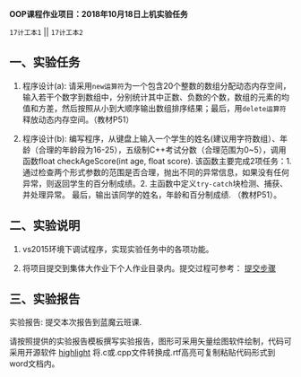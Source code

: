 **OOP课程作业项目：2018年10月18日上机实验任务**

`17计工本1`  || `17计工本2`

## 一、实验任务

1. 程序设计(a): 请采用`new运算符`为一个包含20个整数的数组分配动态内存空间，输入若干个数字到数组中，分别统计其中正数、负数的个数，数组的元素的均值和方差，然后按照从小到大顺序输出数组排序结果；最后，用`delete运算符`释放动态内存空间。（教材P51）

2. 程序设计(b): 编写程序，从键盘上输入一个学生的姓名(建议用字符数组）、年龄（合理的年龄段为16-25），五级制C++考试分数（合理范围为0~5），调用函数float checkAgeScore(int age, float score). 该函数主要完成2项任务：1.通过检查两个形式参数的范围是否合理，抛出不同的异常信息，如果没有任何异常，则返回学生的百分制成绩。2. 主函数中定义`try-catch`块检测、捕获、并处理异常。 最后，输出该同学的姓名，年龄和百分制成绩.
（教材P51）。


## 二、实验说明

1. vs2015环境下调试程序，实现实验任务中的各项功能。

2. 将项目提交到集体大作业下个人作业目录内。提交过程可参考：
   [提交步骤](https://github.com/tsingke/Homework_Turing/blob/master/README.md)


## 三、实验报告

实验报告: 提交本次报告到蓝魔云班课.

请按照提供的实验报告模板撰写实验报告，图形可采用矢量绘图软件绘制，代码可采用开源软件 [highlight](http://www.andre-simon.de/) 将.c或.cpp文件转换成.rtf高亮可复制粘贴代码形式到word文档内。
